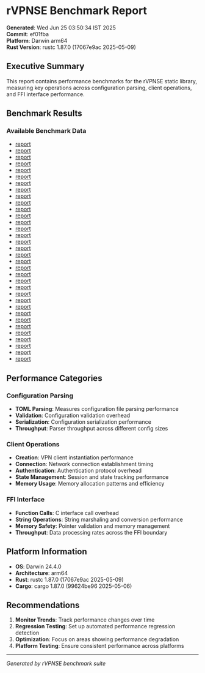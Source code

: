 # rVPNSE Benchmark Report

**Generated**: Wed Jun 25 03:50:34 IST 2025  
**Commit**: ef01fba  
**Platform**: Darwin arm64  
**Rust Version**: rustc 1.87.0 (17067e9ac 2025-05-09)  

## Executive Summary

This report contains performance benchmarks for the rVPNSE static library,
measuring key operations across configuration parsing, client operations,
and FFI interface performance.

## Benchmark Results

### Available Benchmark Data

- [report](index.html)
- [report](index.html)
- [report](index.html)
- [report](index.html)
- [report](index.html)
- [report](index.html)
- [report](index.html)
- [report](index.html)
- [report](index.html)
- [report](index.html)
- [report](index.html)
- [report](index.html)
- [report](index.html)
- [report](index.html)
- [report](index.html)
- [report](index.html)
- [report](index.html)
- [report](index.html)
- [report](index.html)
- [report](index.html)
- [report](index.html)
- [report](index.html)
- [report](index.html)
- [report](index.html)
- [report](index.html)
- [report](index.html)
- [report](index.html)
- [report](index.html)
- [report](index.html)
- [report](index.html)
- [report](index.html)
- [report](index.html)
- [report](index.html)
- [report](index.html)


## Performance Categories

### Configuration Parsing
- **TOML Parsing**: Measures configuration file parsing performance
- **Validation**: Configuration validation overhead
- **Serialization**: Configuration serialization performance
- **Throughput**: Parser throughput across different config sizes

### Client Operations  
- **Creation**: VPN client instantiation performance
- **Connection**: Network connection establishment timing
- **Authentication**: Authentication protocol overhead
- **State Management**: Session and state tracking performance
- **Memory Usage**: Memory allocation patterns and efficiency

### FFI Interface
- **Function Calls**: C interface call overhead
- **String Operations**: String marshaling and conversion performance
- **Memory Safety**: Pointer validation and memory management
- **Throughput**: Data processing rates across the FFI boundary

## Platform Information

- **OS**: Darwin 24.4.0
- **Architecture**: arm64
- **Rust**: rustc 1.87.0 (17067e9ac 2025-05-09)
- **Cargo**: cargo 1.87.0 (99624be96 2025-05-06)

## Recommendations

1. **Monitor Trends**: Track performance changes over time
2. **Regression Testing**: Set up automated performance regression detection
3. **Optimization**: Focus on areas showing performance degradation
4. **Platform Testing**: Ensure consistent performance across platforms

---

*Generated by rVPNSE benchmark suite*
